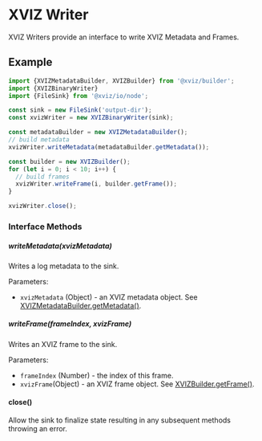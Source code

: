 # XVIZ Writer

XVIZ Writers provide an interface to write XVIZ Metadata and Frames.

## Example

```js
import {XVIZMetadataBuilder, XVIZBuilder} from '@xviz/builder';
import {XVIZBinaryWriter}
import {FileSink} from '@xviz/io/node';

const sink = new FileSink('output-dir');
const xvizWriter = new XVIZBinaryWriter(sink);

const metadataBuilder = new XVIZMetadataBuilder();
// build metadata
xvizWriter.writeMetadata(metadataBuilder.getMetadata());

const builder = new XVIZBuilder();
for (let i = 0; i < 10; i++) {
  // build frames
  xvizWriter.writeFrame(i, builder.getFrame());
}

xvizWriter.close();
```

### Interface Methods

##### writeMetadata(xvizMetadata)

Writes a log metadata to the sink.

Parameters:

- `xvizMetadata` (Object) - an XVIZ metadata object. See
  [XVIZMetadataBuilder.getMetadata()](/docs/api-reference/xviz-metadata-builder.md#getMetadata).

##### writeFrame(frameIndex, xvizFrame)

Writes an XVIZ frame to the sink.

Parameters:

- `frameIndex` (Number) - the index of this frame.
- `xvizFrame`(Object) - an XVIZ frame object. See
  [XVIZBuilder.getFrame()](/docs/api-reference/xviz-builder.md#getFrame).

#### close()

Allow the sink to finalize state resulting in any subsequent methods throwing an error.
